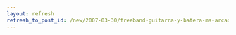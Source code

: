 ```yaml
---
layout: refresh
refresh_to_post_id: /new/2007-03-30/freeband-guitarra-y-batera-ms-arcade-que-nunca.html
---
```

